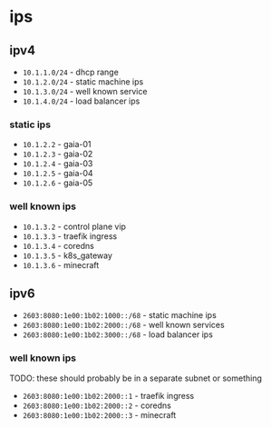 # ips

## ipv4

- `10.1.1.0/24` - dhcp range
- `10.1.2.0/24` - static machine ips
- `10.1.3.0/24` - well known service
- `10.1.4.0/24` - load balancer ips

### static ips

- `10.1.2.2` - gaia-01
- `10.1.2.3` - gaia-02
- `10.1.2.4` - gaia-03
- `10.1.2.5` - gaia-04
- `10.1.2.6` - gaia-05

### well known ips

- `10.1.3.2` - control plane vip
- `10.1.3.3` - traefik ingress
- `10.1.3.4` - coredns
- `10.1.3.5` - k8s_gateway
- `10.1.3.6` - minecraft

## ipv6

- `2603:8080:1e00:1b02:1000::/68` - static machine ips
- `2603:8080:1e00:1b02:2000::/68` - well known services
- `2603:8080:1e00:1b02:3000::/68` - load balancer ips

### well known ips

TODO: these should probably be in a separate subnet or something

- `2603:8080:1e00:1b02:2000::1` - traefik ingress
- `2603:8080:1e00:1b02:2000::2` - coredns
- `2603:8080:1e00:1b02:2000::3` - minecraft
